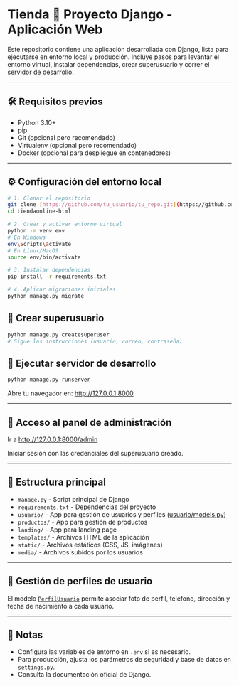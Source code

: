 # Tienda 🧠 Proyecto Django - Aplicación Web

Este repositorio contiene una aplicación desarrollada con Django, lista para ejecutarse en entorno local y producción. Incluye pasos para levantar el entorno virtual, instalar dependencias, crear superusuario y correr el servidor de desarrollo.

---

## 🛠️ Requisitos previos

- Python 3.10+
- pip
- Git (opcional pero recomendado)
- Virtualenv (opcional pero recomendado)
- Docker (opcional para despliegue en contenedores)

---

## ⚙️ Configuración del entorno local

```bash
# 1. Clonar el repositorio
git clone [https://github.com/tu_usuario/tu_repo.git](https://github.com/hanz-saenz/tiendaonline-html.git)
cd tiendaonline-html

# 2. Crear y activar entorno virtual
python -m venv env
# En Windows
env\Scripts\activate
# En Linux/MacOS
source env/bin/activate

# 3. Instalar dependencias
pip install -r requirements.txt

# 4. Aplicar migraciones iniciales
python manage.py migrate
```

## 👤 Crear superusuario

```bash
python manage.py createsuperuser
# Sigue las instrucciones (usuario, correo, contraseña)
```

## 🚀 Ejecutar servidor de desarrollo

```bash
python manage.py runserver
```

Abre tu navegador en: http://127.0.0.1:8000

---

## 🔐 Acceso al panel de administración

Ir a http://127.0.0.1:8000/admin

Iniciar sesión con las credenciales del superusuario creado.

---

## 📁 Estructura principal

- `manage.py` - Script principal de Django
- `requirements.txt` - Dependencias del proyecto
- `usuario/` - App para gestión de usuarios y perfiles ([usuario/models.py](usuario/models.py))
- `productos/` - App para gestión de productos
- `landing/` - App para landing page
- `templates/` - Archivos HTML de la aplicación
- `static/` - Archivos estáticos (CSS, JS, imágenes)
- `media/` - Archivos subidos por los usuarios

---

## 📸 Gestión de perfiles de usuario

El modelo [`PerfilUsuario`](usuario/models.py) permite asociar foto de perfil, teléfono, dirección y fecha de nacimiento a cada usuario.

---

## 📝 Notas

- Configura las variables de entorno en `.env` si es necesario.
- Para producción, ajusta los parámetros de seguridad y base de datos en `settings.py`.
- Consulta la documentación oficial de Django.
